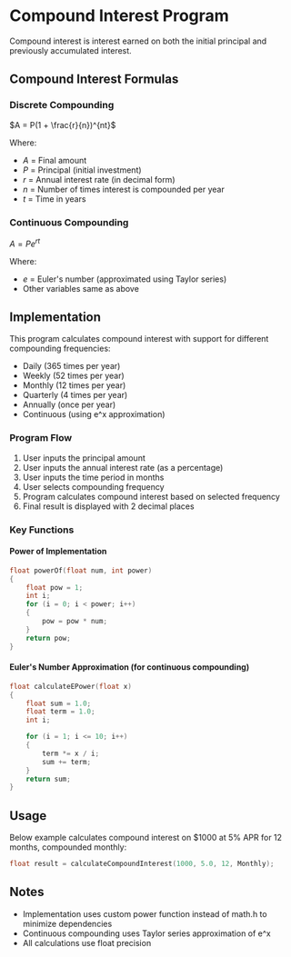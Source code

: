 # Compound Interest Program

Compound interest is interest earned on both the initial principal and previously accumulated interest.

## Compound Interest Formulas

### Discrete Compounding

$A = P(1 + \frac{r}{n})^{nt}$

Where:

- $A$ = Final amount
- $P$ = Principal (initial investment)
- $r$ = Annual interest rate (in decimal form)
- $n$ = Number of times interest is compounded per year
- $t$ = Time in years

### Continuous Compounding

$A = Pe^{rt}$

Where:

- $e$ = Euler's number (approximated using Taylor series)
- Other variables same as above

## Implementation

This program calculates compound interest with support for different compounding frequencies:

- Daily (365 times per year)
- Weekly (52 times per year)
- Monthly (12 times per year)
- Quarterly (4 times per year)
- Annually (once per year)
- Continuous (using e^x approximation)

### Program Flow

1. User inputs the principal amount
2. User inputs the annual interest rate (as a percentage)
3. User inputs the time period in months
4. User selects compounding frequency
5. Program calculates compound interest based on selected frequency
6. Final result is displayed with 2 decimal places

### Key Functions

#### Power of Implementation

```c
float powerOf(float num, int power)
{
    float pow = 1;
    int i;
    for (i = 0; i < power; i++)
    {
        pow = pow * num;
    }
    return pow;
}
```

#### Euler's Number Approximation (for continuous compounding)

```c
float calculateEPower(float x)
{
    float sum = 1.0;
    float term = 1.0;
    int i;

    for (i = 1; i <= 10; i++)
    {
        term *= x / i;
        sum += term;
    }
    return sum;
}
```

## Usage

Below example calculates compound interest on $1000 at 5% APR for 12 months, compounded monthly:

```c
float result = calculateCompoundInterest(1000, 5.0, 12, Monthly);
```

## Notes

- Implementation uses custom power function instead of math.h to minimize dependencies
- Continuous compounding uses Taylor series approximation of e^x
- All calculations use float precision
